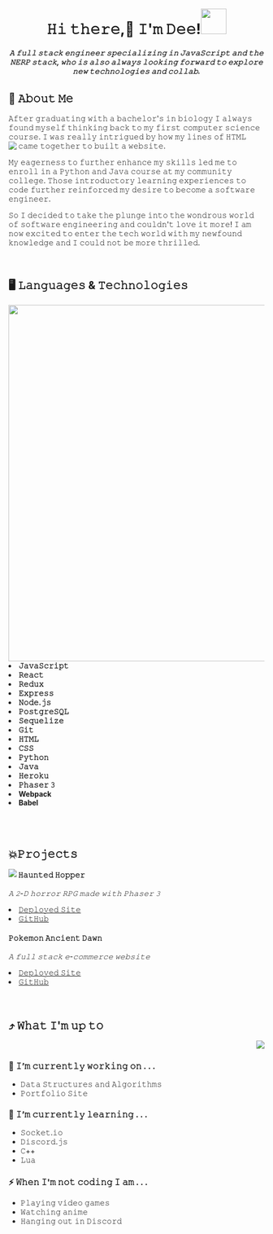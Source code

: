 <h1 align="center">𝙷𝚒 𝚝𝚑𝚎𝚛𝚎,👋 𝙸'𝚖 𝙳𝚎𝚎!<img src="https://media.giphy.com/media/mGcNjsfWAjY5AEZNw6/giphy.gif" width="50"></h1>

<h6 align="center"><b>𝙰 𝚏𝚞𝚕𝚕 𝚜𝚝𝚊𝚌𝚔 𝚎𝚗𝚐𝚒𝚗𝚎𝚎𝚛 𝚜𝚙𝚎𝚌𝚒𝚊𝚕𝚒𝚣𝚒𝚗𝚐 𝚒𝚗 𝙹𝚊𝚟𝚊𝚂𝚌𝚛𝚒𝚙𝚝 𝚊𝚗𝚍 𝚝𝚑𝚎 𝙽𝙴𝚁𝙿 𝚜𝚝𝚊𝚌𝚔, 𝚠𝚑𝚘 𝚒𝚜 𝚊𝚕𝚜𝚘 𝚊𝚕𝚠𝚊𝚢𝚜 𝚕𝚘𝚘𝚔𝚒𝚗𝚐 𝚏𝚘𝚛𝚠𝚊𝚛𝚍 𝚝𝚘 𝚎𝚡𝚙𝚕𝚘𝚛𝚎 𝚗𝚎𝚠 𝚝𝚎𝚌𝚑𝚗𝚘𝚕𝚘𝚐𝚒𝚎𝚜 𝚊𝚗𝚍 𝚌𝚘𝚕𝚕𝚊𝚋.</b></h6>

## :book: 𝙰𝚋𝚘𝚞𝚝 𝙼𝚎

<p>𝙰𝚏𝚝𝚎𝚛 𝚐𝚛𝚊𝚍𝚞𝚊𝚝𝚒𝚗𝚐 𝚠𝚒𝚝𝚑 𝚊 𝚋𝚊𝚌𝚑𝚎𝚕𝚘𝚛'𝚜 𝚒𝚗 𝚋𝚒𝚘𝚕𝚘𝚐𝚢 𝙸 𝚊𝚕𝚠𝚊𝚢𝚜 𝚏𝚘𝚞𝚗𝚍 𝚖𝚢𝚜𝚎𝚕𝚏 𝚝𝚑𝚒𝚗𝚔𝚒𝚗𝚐 𝚋𝚊𝚌𝚔 𝚝𝚘 𝚖𝚢 𝚏𝚒𝚛𝚜𝚝 𝚌𝚘𝚖𝚙𝚞𝚝𝚎𝚛 𝚜𝚌𝚒𝚎𝚗𝚌𝚎 𝚌𝚘𝚞𝚛𝚜𝚎. 𝙸 𝚠𝚊𝚜 𝚛𝚎𝚊𝚕𝚕𝚢 𝚒𝚗𝚝𝚛𝚒𝚐𝚞𝚎𝚍 𝚋𝚢 𝚑𝚘𝚠 𝚖𝚢 𝚕𝚒𝚗𝚎𝚜 𝚘𝚏 𝙷𝚃𝙼𝙻 𝚌𝚊𝚖𝚎 𝚝𝚘𝚐𝚎𝚝𝚑𝚎𝚛 𝚝𝚘 𝚋𝚞𝚒𝚕𝚝 𝚊 𝚠𝚎𝚋𝚜𝚒𝚝𝚎. 
<img src="https://media.giphy.com/media/L1R1tvI9svkIWwpVYr/giphy.gif" align="left">
  
𝙼𝚢 𝚎𝚊𝚐𝚎𝚛𝚗𝚎𝚜𝚜 𝚝𝚘 𝚏𝚞𝚛𝚝𝚑𝚎𝚛 𝚎𝚗𝚑𝚊𝚗𝚌𝚎 𝚖𝚢 𝚜𝚔𝚒𝚕𝚕𝚜 𝚕𝚎𝚍 𝚖𝚎 𝚝𝚘 𝚎𝚗𝚛𝚘𝚕𝚕 𝚒𝚗 𝚊 𝙿𝚢𝚝𝚑𝚘𝚗 𝚊𝚗𝚍 𝙹𝚊𝚟𝚊 𝚌𝚘𝚞𝚛𝚜𝚎 𝚊𝚝 𝚖𝚢 𝚌𝚘𝚖𝚖𝚞𝚗𝚒𝚝𝚢 𝚌𝚘𝚕𝚕𝚎𝚐𝚎. 𝚃𝚑𝚘𝚜𝚎 𝚒𝚗𝚝𝚛𝚘𝚍𝚞𝚌𝚝𝚘𝚛𝚢 𝚕𝚎𝚊𝚛𝚗𝚒𝚗𝚐 𝚎𝚡𝚙𝚎𝚛𝚒𝚎𝚗𝚌𝚎𝚜 𝚝𝚘 𝚌𝚘𝚍𝚎 𝚏𝚞𝚛𝚝𝚑𝚎𝚛 𝚛𝚎𝚒𝚗𝚏𝚘𝚛𝚌𝚎𝚍 𝚖𝚢 𝚍𝚎𝚜𝚒𝚛𝚎 𝚝𝚘 𝚋𝚎𝚌𝚘𝚖𝚎 𝚊 𝚜𝚘𝚏𝚝𝚠𝚊𝚛𝚎 𝚎𝚗𝚐𝚒𝚗𝚎𝚎𝚛.
  
𝚂𝚘 𝙸 𝚍𝚎𝚌𝚒𝚍𝚎𝚍 𝚝𝚘 𝚝𝚊𝚔𝚎 𝚝𝚑𝚎 𝚙𝚕𝚞𝚗𝚐𝚎 𝚒𝚗𝚝𝚘 𝚝𝚑𝚎 𝚠𝚘𝚗𝚍𝚛𝚘𝚞𝚜 𝚠𝚘𝚛𝚕𝚍 𝚘𝚏 𝚜𝚘𝚏𝚝𝚠𝚊𝚛𝚎 𝚎𝚗𝚐𝚒𝚗𝚎𝚎𝚛𝚒𝚗𝚐 𝚊𝚗𝚍 𝚌𝚘𝚞𝚕𝚍𝚗'𝚝 𝚕𝚘𝚟𝚎 𝚒𝚝 𝚖𝚘𝚛𝚎! 𝙸 𝚊𝚖 𝚗𝚘𝚠 𝚎𝚡𝚌𝚒𝚝𝚎𝚍 𝚝𝚘 𝚎𝚗𝚝𝚎𝚛 𝚝𝚑𝚎 𝚝𝚎𝚌𝚑 𝚠𝚘𝚛𝚕𝚍 𝚠𝚒𝚝𝚑 𝚖𝚢 𝚗𝚎𝚠𝚏𝚘𝚞𝚗𝚍 𝚔𝚗𝚘𝚠𝚕𝚎𝚍𝚐𝚎 𝚊𝚗𝚍 𝙸 𝚌𝚘𝚞𝚕𝚍 𝚗𝚘𝚝 𝚋𝚎 𝚖𝚘𝚛𝚎 𝚝𝚑𝚛𝚒𝚕𝚕𝚎𝚍.
</p>
<br>


## 🖥️ 𝙻𝚊𝚗𝚐𝚞𝚊𝚐𝚎𝚜 & 𝚃𝚎𝚌𝚑𝚗𝚘𝚕𝚘𝚐𝚒𝚎𝚜
<img src="https://codeworkshop.dev/static/8a5b2989e06c0d8376faabd9a879dbf9/2706c/frontendbackend.jpg" width="700" align="right">
<li><b>𝙹𝚊𝚟𝚊𝚂𝚌𝚛𝚒𝚙𝚝</b></li>
<li><b>𝚁𝚎𝚊𝚌𝚝</b></li>
<li><b>𝚁𝚎𝚍𝚞𝚡</b></li>
<li><b>𝙴𝚡𝚙𝚛𝚎𝚜𝚜</b></li>
<li><b>𝙽𝚘𝚍𝚎.𝚓𝚜</b></li>
<li><b>𝙿𝚘𝚜𝚝𝚐𝚛𝚎𝚂𝚀𝙻</b></li>
<li><b>𝚂𝚎𝚚𝚞𝚎𝚕𝚒𝚣𝚎</b></li>
<li><b>𝙶𝚒𝚝</b></li>
<li><b>𝙷𝚃𝙼𝙻</b></li>
<li><b>𝙲𝚂𝚂</b></li>
<li><b>𝙿𝚢𝚝𝚑𝚘𝚗</b></li>
<li><b>𝙹𝚊𝚟𝚊</b></li>
<li><b>𝙷𝚎𝚛𝚘𝚔𝚞</b></li>
<li><b>𝙿𝚑𝚊𝚜𝚎𝚛 𝟹</b></li>
<li><b>Webpack</b></li>
<li><b>Babel</b></li>
<br>
<br></br>

## 💥𝙿𝚛𝚘𝚓𝚎𝚌𝚝𝚜
<img src="https://media.giphy.com/media/RbDKaczqWovIugyJmW/giphy.gif" align="left">

#### 𝙷𝚊𝚞𝚗𝚝𝚎𝚍 𝙷𝚘𝚙𝚙𝚎𝚛
*𝙰 𝟸-𝙳 𝚑𝚘𝚛𝚛𝚘𝚛 𝚁𝙿𝙶 𝚖𝚊𝚍𝚎 𝚠𝚒𝚝𝚑 𝙿𝚑𝚊𝚜𝚎𝚛 𝟹*
<li><a href="https://haunted-hopper.herokuapp.com">𝙳𝚎𝚙𝚕𝚘𝚢𝚎𝚍 𝚂𝚒𝚝𝚎</a></li>
<li><a href="https://github.com/eevee-elites/Capstone">𝙶𝚒𝚝𝙷𝚞𝚋</a></li>

#### 𝙿𝚘𝚔𝚎𝚖𝚘𝚗 𝙰𝚗𝚌𝚒𝚎𝚗𝚝 𝙳𝚊𝚠𝚗
*𝙰 𝚏𝚞𝚕𝚕 𝚜𝚝𝚊𝚌𝚔 𝚎-𝚌𝚘𝚖𝚖𝚎𝚛𝚌𝚎 𝚠𝚎𝚋𝚜𝚒𝚝𝚎*
<li><a href="http://ancient-dawn-87770.herokuapp.com/pokemon">𝙳𝚎𝚙𝚕𝚘𝚢𝚎𝚍 𝚂𝚒𝚝𝚎</a></li>
<li><a href="https://github.com/Millennium-Falconz/grace-shopper">𝙶𝚒𝚝𝙷𝚞𝚋</a></li>
<br></br>

## ⤴️ 𝚆𝚑𝚊𝚝 𝙸'𝚖 𝚞𝚙 𝚝𝚘
<img src="https://media1.tenor.com/images/c9cc4b5e02fda35172506eab265f4451/tenor.gif?itemid=15479445" align="right">
<br>


 ### 🔭 𝙸’𝚖 𝚌𝚞𝚛𝚛𝚎𝚗𝚝𝚕𝚢 𝚠𝚘𝚛𝚔𝚒𝚗𝚐 𝚘𝚗 . . .
   - 𝙳𝚊𝚝𝚊 𝚂𝚝𝚛𝚞𝚌𝚝𝚞𝚛𝚎𝚜 𝚊𝚗𝚍 𝙰𝚕𝚐𝚘𝚛𝚒𝚝𝚑𝚖𝚜
   - 𝙿𝚘𝚛𝚝𝚏𝚘𝚕𝚒𝚘 𝚂𝚒𝚝𝚎
### 🌱 𝙸’𝚖 𝚌𝚞𝚛𝚛𝚎𝚗𝚝𝚕𝚢 𝚕𝚎𝚊𝚛𝚗𝚒𝚗𝚐 . . . 
  - 𝚂𝚘𝚌𝚔𝚎𝚝.𝚒𝚘
  - 𝙳𝚒𝚜𝚌𝚘𝚛𝚍.𝚓𝚜
  - 𝙲++
  - 𝙻𝚞𝚊
### ⚡ 𝚆𝚑𝚎𝚗 𝙸'𝚖 𝚗𝚘𝚝 𝚌𝚘𝚍𝚒𝚗𝚐 𝙸 𝚊𝚖 . . .
  - 𝙿𝚕𝚊𝚢𝚒𝚗𝚐 𝚟𝚒𝚍𝚎𝚘 𝚐𝚊𝚖𝚎𝚜
  - 𝚆𝚊𝚝𝚌𝚑𝚒𝚗𝚐 𝚊𝚗𝚒𝚖𝚎
  - 𝙷𝚊𝚗𝚐𝚒𝚗𝚐 𝚘𝚞𝚝 𝚒𝚗 𝙳𝚒𝚜𝚌𝚘𝚛𝚍
  

<!--
**Dee-bugg/Dee-bugg** is a ✨ _special_ ✨ repository because its `README.md` (this file) appears on your GitHub profile.

Here are some ideas to get you started:

- 🔭 I’m currently working on ...
- 🌱 I’m currently learning ...
- 👯 I’m looking to collaborate on ...
- 🤔 I’m looking for help with ...
- 💬 Ask me about ...
- 📫 How to reach me: ...
- 😄 Pronouns: ...
- ⚡ Fun fact: ...
font website : https://yaytext.com/monospace/
--> 
